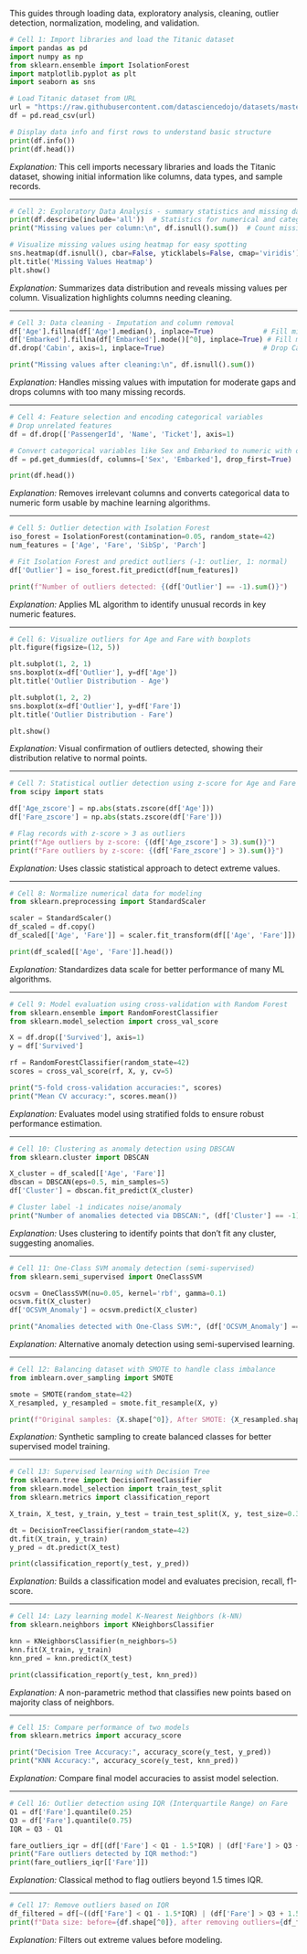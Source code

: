  This guides through loading data, exploratory analysis, cleaning, outlier detection, normalization, modeling, and validation.

```python
# Cell 1: Import libraries and load the Titanic dataset
import pandas as pd
import numpy as np
from sklearn.ensemble import IsolationForest
import matplotlib.pyplot as plt
import seaborn as sns

# Load Titanic dataset from URL
url = "https://raw.githubusercontent.com/datasciencedojo/datasets/master/titanic.csv"
df = pd.read_csv(url)

# Display data info and first rows to understand basic structure
print(df.info())
print(df.head())
```

*Explanation:* This cell imports necessary libraries and loads the Titanic dataset, showing initial information like columns, data types, and sample records.

***

```python
# Cell 2: Exploratory Data Analysis - summary statistics and missing data visualization
print(df.describe(include='all'))  # Statistics for numerical and categorical columns
print("Missing values per column:\n", df.isnull().sum())  # Count missing values

# Visualize missing values using heatmap for easy spotting
sns.heatmap(df.isnull(), cbar=False, yticklabels=False, cmap='viridis')
plt.title('Missing Values Heatmap')
plt.show()
```

*Explanation:* Summarizes data distribution and reveals missing values per column. Visualization highlights columns needing cleaning.

***

```python
# Cell 3: Data cleaning - Imputation and column removal
df['Age'].fillna(df['Age'].median(), inplace=True)            # Fill missing Age with median
df['Embarked'].fillna(df['Embarked'].mode()[^0], inplace=True) # Fill missing Embarked with most frequent value
df.drop('Cabin', axis=1, inplace=True)                        # Drop Cabin because of many missing values

print("Missing values after cleaning:\n", df.isnull().sum())
```

*Explanation:* Handles missing values with imputation for moderate gaps and drops columns with too many missing records.

***

```python
# Cell 4: Feature selection and encoding categorical variables
# Drop unrelated features
df = df.drop(['PassengerId', 'Name', 'Ticket'], axis=1)

# Convert categorical variables like Sex and Embarked to numeric with one-hot encoding
df = pd.get_dummies(df, columns=['Sex', 'Embarked'], drop_first=True)

print(df.head())
```

*Explanation:* Removes irrelevant columns and converts categorical data to numeric form usable by machine learning algorithms.

***

```python
# Cell 5: Outlier detection with Isolation Forest
iso_forest = IsolationForest(contamination=0.05, random_state=42)
num_features = ['Age', 'Fare', 'SibSp', 'Parch']

# Fit Isolation Forest and predict outliers (-1: outlier, 1: normal)
df['Outlier'] = iso_forest.fit_predict(df[num_features])

print(f"Number of outliers detected: {(df['Outlier'] == -1).sum()}")
```

*Explanation:* Applies ML algorithm to identify unusual records in key numeric features.

***

```python
# Cell 6: Visualize outliers for Age and Fare with boxplots
plt.figure(figsize=(12, 5))

plt.subplot(1, 2, 1)
sns.boxplot(x=df['Outlier'], y=df['Age'])
plt.title('Outlier Distribution - Age')

plt.subplot(1, 2, 2)
sns.boxplot(x=df['Outlier'], y=df['Fare'])
plt.title('Outlier Distribution - Fare')

plt.show()
```

*Explanation:* Visual confirmation of outliers detected, showing their distribution relative to normal points.

***

```python
# Cell 7: Statistical outlier detection using z-score for Age and Fare
from scipy import stats

df['Age_zscore'] = np.abs(stats.zscore(df['Age']))
df['Fare_zscore'] = np.abs(stats.zscore(df['Fare']))

# Flag records with z-score > 3 as outliers
print(f"Age outliers by z-score: {(df['Age_zscore'] > 3).sum()}")
print(f"Fare outliers by z-score: {(df['Fare_zscore'] > 3).sum()}")
```

*Explanation:* Uses classic statistical approach to detect extreme values.

***

```python
# Cell 8: Normalize numerical data for modeling
from sklearn.preprocessing import StandardScaler

scaler = StandardScaler()
df_scaled = df.copy()
df_scaled[['Age', 'Fare']] = scaler.fit_transform(df[['Age', 'Fare']])

print(df_scaled[['Age', 'Fare']].head())
```

*Explanation:* Standardizes data scale for better performance of many ML algorithms.

***

```python
# Cell 9: Model evaluation using cross-validation with Random Forest
from sklearn.ensemble import RandomForestClassifier
from sklearn.model_selection import cross_val_score

X = df.drop(['Survived'], axis=1)
y = df['Survived']

rf = RandomForestClassifier(random_state=42)
scores = cross_val_score(rf, X, y, cv=5)

print("5-fold cross-validation accuracies:", scores)
print("Mean CV accuracy:", scores.mean())
```

*Explanation:* Evaluates model using stratified folds to ensure robust performance estimation.

***

```python
# Cell 10: Clustering as anomaly detection using DBSCAN
from sklearn.cluster import DBSCAN

X_cluster = df_scaled[['Age', 'Fare']]
dbscan = DBSCAN(eps=0.5, min_samples=5)
df['Cluster'] = dbscan.fit_predict(X_cluster)

# Cluster label -1 indicates noise/anomaly
print("Number of anomalies detected via DBSCAN:", (df['Cluster'] == -1).sum())
```

*Explanation:* Uses clustering to identify points that don’t fit any cluster, suggesting anomalies.

***

```python
# Cell 11: One-Class SVM anomaly detection (semi-supervised)
from sklearn.semi_supervised import OneClassSVM

ocsvm = OneClassSVM(nu=0.05, kernel='rbf', gamma=0.1)
ocsvm.fit(X_cluster)
df['OCSVM_Anomaly'] = ocsvm.predict(X_cluster)

print("Anomalies detected with One-Class SVM:", (df['OCSVM_Anomaly'] == -1).sum())
```

*Explanation:* Alternative anomaly detection using semi-supervised learning.

***

```python
# Cell 12: Balancing dataset with SMOTE to handle class imbalance
from imblearn.over_sampling import SMOTE

smote = SMOTE(random_state=42)
X_resampled, y_resampled = smote.fit_resample(X, y)

print(f"Original samples: {X.shape[^0]}, After SMOTE: {X_resampled.shape[^0]}")
```

*Explanation:* Synthetic sampling to create balanced classes for better supervised model training.

***

```python
# Cell 13: Supervised learning with Decision Tree
from sklearn.tree import DecisionTreeClassifier
from sklearn.model_selection import train_test_split
from sklearn.metrics import classification_report

X_train, X_test, y_train, y_test = train_test_split(X, y, test_size=0.3, random_state=42)

dt = DecisionTreeClassifier(random_state=42)
dt.fit(X_train, y_train)
y_pred = dt.predict(X_test)

print(classification_report(y_test, y_pred))
```

*Explanation:* Builds a classification model and evaluates precision, recall, f1-score.

***

```python
# Cell 14: Lazy learning model K-Nearest Neighbors (k-NN)
from sklearn.neighbors import KNeighborsClassifier

knn = KNeighborsClassifier(n_neighbors=5)
knn.fit(X_train, y_train)
knn_pred = knn.predict(X_test)

print(classification_report(y_test, knn_pred))
```

*Explanation:* A non-parametric method that classifies new points based on majority class of neighbors.

***

```python
# Cell 15: Compare performance of two models
from sklearn.metrics import accuracy_score

print("Decision Tree Accuracy:", accuracy_score(y_test, y_pred))
print("KNN Accuracy:", accuracy_score(y_test, knn_pred))
```

*Explanation:* Compare final model accuracies to assist model selection.

***

```python
# Cell 16: Outlier detection using IQR (Interquartile Range) on Fare
Q1 = df['Fare'].quantile(0.25)
Q3 = df['Fare'].quantile(0.75)
IQR = Q3 - Q1

fare_outliers_iqr = df[(df['Fare'] < Q1 - 1.5*IQR) | (df['Fare'] > Q3 + 1.5*IQR)]
print("Fare outliers detected by IQR method:")
print(fare_outliers_iqr[['Fare']])
```

*Explanation:* Classical method to flag outliers beyond 1.5 times IQR.

***

```python
# Cell 17: Remove outliers based on IQR
df_filtered = df[~((df['Fare'] < Q1 - 1.5*IQR) | (df['Fare'] > Q3 + 1.5*IQR))]
print(f"Data size: before={df.shape[^0]}, after removing outliers={df_filtered.shape[^0]}")
```

*Explanation:* Filters out extreme values before modeling.




